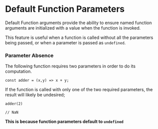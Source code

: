 # Default Function Parameters

Default Function arguments provide the ability to ensure named function arguments are initialized with a value when the function is invoked.

This feature is useful when a function is called without all the parameters being passed, or when a parameter is passed as `undefined`.

### Parameter Absence

The following function requires two parameters in order to do its computation.

```
const adder = (x,y) => x + y;

```

If the function is called with only one of the two required parameters, the result will likely be undesired;

```
adder(2)

// NaN
```

**This is because function parameters default to `undefined`**
